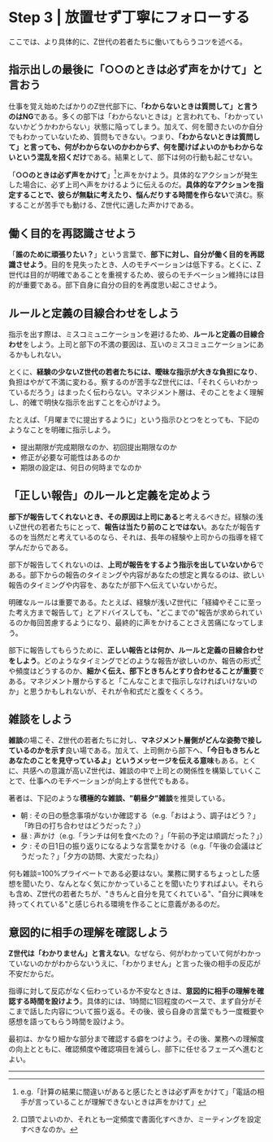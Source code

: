 # Step 3 | 放置せず丁寧にフォローする

ここでは、より具体的に、Z世代の若者たちに働いてもらうコツを述べる。

## 指示出しの最後に「○○のときは必ず声をかけて」と言おう

仕事を覚え始めたばかりのZ世代部下に、**「わからないときは質問して」と言うのはNG**である。多くの部下は「わからないときは」と言われても、「わかっていないかどうかわからない」状態に陥ってしまう。加えて、何を聞きたいのか自分でもわかっていないため、質問もできない。つまり、**「わからないときは質問して」と言っても、何がわからないのかわからず、何を聞けばよいのかもわからないという混乱を招くだけ**である。結果として、部下は何の行動も起こせない。

「**○○のときは必ず声をかけて**」[^eg]と声をかけよう。具体的なアクションが発生した場合に、必ず上司へ声をかけるように伝えるのだ。**具体的なアクションを指定することで、彼らが無駄に考えたり、悩んだりする時間を作らない**で済む。察することが苦手でも動ける、Z世代に適した声かけである。

[^eg]: e.g.「計算の結果に間違いがあると感じたときは必ず声をかけて」「電話の相手が言っていることが理解できないときは声をかけて」

## 働く目的を再認識させよう

「**誰のために頑張りたい？**」という言葉で、**部下に対し、自分が働く目的を再認識させよう**。目的を見失ったとき、人のモチベーションは低下する。とくに、Z世代は目的が明確であることを重視するため、彼らのモチベーション維持には目的が重要である。部下自身に自分の目的を再度思い起こさせよう。

## ルールと定義の目線合わせをしよう

指示を出す際は、ミスコミュニケーションを避けるため、**ルールと定義の目線合わせ**をしよう。上司と部下の不満の要因は、互いのミスコミュニケーションにあるかもしれない。

とくに、**経験の少ないZ世代の若者たちには、曖昧な指示が大きな負担になり**、負担はやがて不満に変わる。察するのが苦手なZ世代には、「それくらいわかっているだろう」はまったく伝わらない。マネジメント層は、そのことをよく理解し、的確で明快な指示を出すことを心がけよう。

たとえば、「月曜までに提出するように」という指示ひとつをとっても、下記のようなことを明確に指示しよう。

- 提出期限が完成期限なのか、初回提出期限なのか
- 修正が必要な可能性はあるのか
- 期限の設定は、何日の何時までなのか

## 「正しい報告」のルールと定義を定めよう

**部下が報告してくれないとき、その原因は上司にある**と考えるべきだ。経験の浅いZ世代の若者たちにとって、**報告は当たり前のことではない**。あなたが報告するのを当然だと考えているのなら、それは、長年の経験や上司からの指導を経て学んだからである。

部下が報告してくれないのは、**上司が報告をするよう指示を出していないから**である。部下からの報告のタイミングや内容があなたの想定と異なるのは、欲しい報告のタイミングや内容を、あなたが部下へ伝えていないからだ。

明確なルールは重要である。たとえば、経験が浅いZ世代に「経緯やそこに至った考え方まで報告して」とアドバイスしても、"どこまでの"報告が求められているのか毎回苦慮するようになり、最終的に声をかけることさえ苦痛になってしまう。

部下に報告してもらうために、**正しい報告とは何か、ルールと定義の目線合わせをしよう**。どのようなタイミングでどのような報告が欲しいのか、報告の形式[^report_format]や頻度はどうするのか、**細かく伝え、部下ときちんとすり合わせることが重要**である。マネジメント層からすると「こんなことまで指示しなければいけないのか」と思うかもしれないが、それが令和式だと腹をくくろう。

[^report_format]: 口頭でよいのか、それとも一定頻度で書面化すべきか、ミーティングを設定すべきなのか。

## 雑談をしよう

**雑談**の場こそ、Z世代の若者たちに対し、**マネジメント層側がどんな姿勢で接しているのかを示す**良い場である。加えて、上司側から部下へ、**「今日もきちんとあなたのことを見守っているよ」というメッセージを伝える意味**もある。とくに、共感への意識が高いZ世代は、雑談の中で上司との関係性を構築していくことで、仕事へのモチベーションが向上する世代でもある。

著者は、下記のような**積極的な雑談、"朝昼夕"雑談**を推奨している。

- 朝 : その日の懸念事項がないか確認する（e.g.「おはよう、調子はどう？」「昨日の打ち合わせはどうだった？」）
- 昼 : 声かけ（e.g.「ランチは何を食べたの？」「午前の予定は順調だった？」）
- 夕 : その日1日の振り返りになるような言葉をかける（e.g.「午後の会議はどうだった？」「夕方の訪問、大変だったね」）

何も雑談=100%プライベートである必要はない。業務に関するちょっとした感想を聞いたり、なんとなく気にかかっていることを聞いたりすればよい。それらも含め、Z世代の若者たちが、"きちんと自分を見てくれている"、"自分に興味を持ってくれている"と感じられる環境を作ることに意義があるのだ。

## 意図的に相手の理解を確認しよう

**Z世代は「わかりません」と言えない**。なぜなら、何がわかっていて何がわかっていないのかがわからないうえに、「わかりません」と言った後の相手の反応が不安だからだ。

指導に対して反応がなく伝わっているか不安なときは、**意図的に相手の理解を確認する時間を設けよう**。具体的には、1時間に1回程度のペースで、まず自分がそこまで話した内容について振り返る。その後、彼ら自身の言葉でもう一度概要や感想を語ってもらう時間を設けよう。

最初は、かなり細かな部分まで確認する癖をつけよう。その後、業務への理解度の向上とともに、確認頻度や確認項目を減らし、部下に任せるフェーズへ進むとよい。

---
